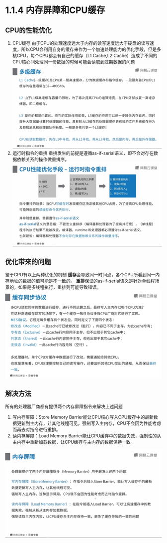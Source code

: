 # 1.1.4 内存屏障和CPU缓存

## CPU的性能优化
1. CPU缓存
由于CPU的处理速度远大于内存的读写速度远大于硬盘的读写速度，所以CPU会利用自身的缓存来作为一个加速处理能力的优化手段，但是多核CPU，每个CPU都会有自己的缓存（L1 Cache,L2 Cache）造成了不同的CPU核心间处理同一份数据的时候可能会读取到过期数据的问题 
![](./1.1.4.1.jpg)
2. 运行时指令的重排 
重排发生的前提是遵循as-if-serial语义，即不会对存在数据依赖关系的操作做重排序。
![](./1.1.4.2.jpg)

## 优化带来的问题
鉴于CPU有以上两种优化的机制
<b>缓存</b>会导致同一时间点，各个CPU所看到同一内存地址的数据的值可能是不一致的。
<b>重排</b>保证的as-if-serial语义是针对单线程场景的，如果是多线程执行，重排则可能导致错误。
![](./1.1.4.3.jpg)

## 解决方法
所有的处理器厂商都有提供两个内存屏障指令来解决上述问题
1. 写内存屏障：Store Memory Barrier能让CPU核心写入CPU缓存中的最新数据更新到主内存，让其他线程可见。强制写入主内存，CPU不会因为性能考虑而再去对指令进行重排。
2. 读内存屏障：Load Memory Barrier能让CPU缓存中的数据失效，强制性的从主内存中重新加载数据，让CPU缓存与主内存的数据保持一致。

![](./1.1.4.4.jpg)